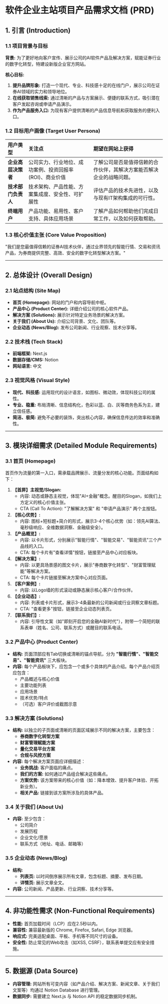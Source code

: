 # 软件企业主站项目产品需求文档 (PRD)

## 1. 引言 (Introduction)

### 1.1 项目背景与目标

**背景:**
为了更好地向客户宣传、展示公司的AI软件产品及解决方案，赋能证券行业的数字化转型，特建设新版企业官方网站。

**核心目标:**
1.  **提升品牌形象:** 打造一个现代、专业、科技感十足的在线门户，展示公司在证券AI领域的实力和领导地位。
2.  **在线获取销售线索:** 通过清晰的产品与方案展示、便捷的联系方式，吸引潜在客户发起咨询或申请产品演示。
3.  **作为产品服务入口:** 为现有客户提供清晰的产品信息导航和获取服务的便利入口。

### 1.2 目标用户画像 (Target User Persona)

| 用户类型 | 关注点 | 期望在网站上获得 |
| :--- | :--- | :--- |
| **企业高层决策者** | 公司实力、行业地位、成功案例、投资回报率(ROI)、商业价值 | 了解公司是否是值得信赖的合作伙伴，其解决方案能否解决企业的战略问题。 |
| **技术部门负责人** | 技术架构、产品性能、方案集成度、安全性、可扩展性 | 评估产品的技术先进性，以及与现有IT架构集成的可行性。 |
| **终端用户** | 产品功能、易用性、客户支持、具体应用场景 | 了解产品如何帮助他们完成日常工作，以及如何获取帮助。 |

### 1.3 核心价值主张 (Core Value Proposition)

"我们是您最值得信赖的证券AI技术伙伴，通过业界领先的智能行情、交易和资讯产品，为券商提供完整、高效、安全的数字化转型解决方案。"

---

## 2. 总体设计 (Overall Design)

### 2.1 站点结构 (Site Map)

- **首页 (Homepage):** 网站的门户和内容导航中枢。
- **产品中心 (Product Center):** 详细介绍公司的核心软件产品。
- **解决方案 (Solutions):** 展示针对特定业务场景的解决方案。
- **关于我们 (About Us):** 介绍公司背景、文化、团队等。
- **企业动态 (News/Blog):** 发布公司新闻、行业观察、技术分享等。

### 2.2 技术栈 (Tech Stack)

- **前端框架:** Next.js
- **数据存储/CMS:** Notion
- **网站语言:** 中文

### 2.3 视觉风格 (Visual Style)

- **现代、科技感:** 运用现代的设计语言，如图标、微动效，体现科技公司的属性。
- **专业、稳重:** 布局清晰、信息结构化，色彩以蓝、白、灰等商务色系为主，建立信任感。
- **简洁、极简:** 避免不必要的装饰，突出核心内容，确保信息传达的效率和准确性。

---

## 3. 模块详细需求 (Detailed Module Requirements)

### 3.1 首页 (Homepage)

首页作为流量的第一入口，需承载品牌展示、流量分发的核心功能。页面结构如下：

1.  **【首屏】主视觉/Slogan:**
    -   内容: 动态或静态主视觉，体现"AI+金融"概念。醒目的Slogan，如我们上方定义的核心价值主张。
    -   CTA (Call To Action): "了解解决方案" 和 "申请产品演示" 两个主按钮。
2.  **【核心优势】:**
    -   内容: 图标+短标题+简介的形式，展示3-4个核心优势（如：领先AI算法、毫秒级响应、全维数据洞察、金融级安全）。
3.  **【产品概览】:**
    -   内容: 以卡片形式，分别展示"智能行情"、"智能交易"、"智能资讯"三个产品线的入口。
    -   CTA: 每个卡片有"查看详情"按钮，链接至产品中心对应板块。
4.  **【解决方案】:**
    -   内容: 以更具场景感的图文卡片，展示"券商数字化转型"、"财富管理赋能"等解决方案。
    -   CTA: 每个卡片链接至解决方案中心对应页面。
5.  **【客户案例】:**
    -   内容: 以Logo墙的形式滚动或静态展示核心客户/合作伙伴。
6.  **【企业动态】:**
    -   内容: 列表或卡片形式，展示3-4条最新的公司新闻或行业洞察文章标题。
    -   CTA: "查看更多"按钮，链接至企业动态列表页。
7.  **【联系我们】:**
    -   内容: 引导性文案（如"即刻开启您的金融AI新时代"），附带一个简短的联系表单（姓名、公司、联系方式）或醒目的联系电话。

### 3.2 产品中心 (Product Center)

- **结构:** 页面顶部应有Tab切换或清晰的锚点导航，分为 **"智能行情"、"智能交易"、"智能资讯"** 三大板块。
- **内容:** 每个产品板块下，应包含一个或多个具体的产品介绍。每个产品介绍页应包含：
    -   产品概述与核心价值
    -   主要功能列表
    -   应用场景
    -   技术优势/特点
    -   （可选）客户评价或截图示意

### 3.3 解决方案 (Solutions)

- **结构:** 以独立的子页面或清晰的页面区域展示不同的解决方案，主要包含：
    -   **券商数字化转型方案**
    -   **财富管理赋能方案**
    -   **量化交易平台方案**
    -   **合规与风控方案**
- **内容:** 每个解决方案页面应详细描述：
    -   **业务挑战:** 客户面临的痛点。
    -   **我们的方案:** 如何通过产品组合解决这些痛点。
    -   **方案优势:** 该方案带来的核心价值（如：降本增效、提升客户体验、开拓新业务）。
    -   **相关产品:** 链接到该方案所涉及的具体产品。

### 3.4 关于我们 (About Us)

- **内容:** 至少包含：
    -   公司简介
    -   发展历程
    -   企业文化/愿景
    -   联系方式（地址、电话、邮箱等）

### 3.5 企业动态 (News/Blog)

- **结构:**
    -   **列表页:** 以时间倒序展示所有文章，包含标题、摘要、发布日期。
    -   **详情页:** 展示文章全文。
- **内容:** 公司新闻、产品更新、行业洞察、技术分享等。

---

## 4. 非功能性需求 (Non-Functional Requirements)

- **性能:** 首页加载时间（LCP）应在2.5秒以内。
- **兼容性:** 兼容最新版的 Chrome, Firefox, Safari, Edge 浏览器。
- **响应式:** 完美适配桌面、平板、手机等不同尺寸的设备。
- **安全性:** 防止常见的Web攻击（如XSS, CSRF），联系表单提交应有安全措施。

---

## 5. 数据源 (Data Source)

- **内容管理:** 网站所有可变内容（如产品介绍、解决方案、新闻文章、关于我们文案等）均通过 Notion Database 进行管理。
- **数据同步:** 需要建立 Next.js 与 Notion API 的稳定数据同步机制。 
